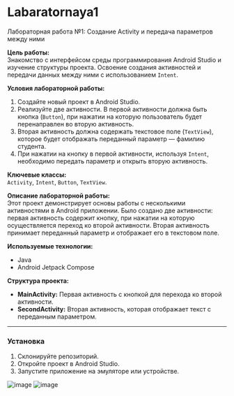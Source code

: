 # Labaratornaya1

Лабораторная работа №1: Создание Activity и передача параметров между ними

**Цель работы:**  
Знакомство с интерфейсом среды программирования Android Studio и изучение структуры проекта. Освоение создания активностей и передачи данных между ними с использованием `Intent`.

**Условия лабораторной работы:**

1. Создайте новый проект в Android Studio.
2. Реализуйте две активности. В первой активности должна быть кнопка (`Button`), при нажатии на которую пользователь будет перенаправлен во вторую активность.
3. Вторая активность должна содержать текстовое поле (`TextView`), которое будет отображать переданный параметр — фамилию студента.
4. При нажатии на кнопку в первой активности, используя `Intent`, необходимо передать параметр и открыть вторую активность.

**Ключевые классы:**  
`Activity`, `Intent`, `Button`, `TextView`.

**Описание лабораторной работы:**  
Этот проект демонстрирует основы работы с несколькими активностями в Android приложении. Было создано две активности: первая активность содержит кнопку, при нажатии на которую осуществляется переход ко второй активности. Вторая активность принимает переданный параметр и отображает его в текстовом поле.

**Используемые технологии:**  
- Java
- Android Jetpack Compose

**Структура проекта:**
- **MainActivity:** Первая активность с кнопкой для перехода ко второй активности.
- **SecondActivity:** Вторая активность, которая отображает текст с переданным параметром.

---

### Установка

1. Склонируйте репозиторий.
2. Откройте проект в Android Studio.
3. Запустите приложение на эмуляторе или устройстве.

![image](https://github.com/user-attachments/assets/765dc933-039d-439d-bfd7-f03f877b229d)
![image](https://github.com/user-attachments/assets/a504a4b6-2c59-4954-a038-475d538ad8aa)




